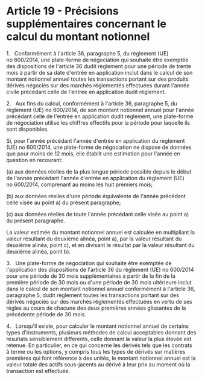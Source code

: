 # Article 19 - Précisions supplémentaires concernant le calcul du montant notionnel


1.   Conformément à l'article 36, paragraphe 5, du règlement (UE) no 600/2014, une plate-forme de négociation qui souhaite être exemptée des dispositions de l'article 36 dudit règlement pour une période de trente mois à partir de sa date d'entrée en application inclut dans le calcul de son montant notionnel annuel toutes les transactions portant sur des produits dérivés négociés sur des marchés réglementés effectuées durant l'année civile précédant celle de l'entrée en application dudit règlement.

2.   Aux fins du calcul, conformément à l'article 36, paragraphe 5, du règlement (UE) no 600/2014, de son montant notionnel annuel pour l'année précédant celle de l'entrée en application dudit règlement, une plate-forme de négociation utilise les chiffres effectifs pour la période pour laquelle ils sont disponibles.

Si, pour l'année précédant l'année d'entrée en application du règlement (UE) no 600/2014, une plate-forme de négociation ne dispose de données que pour moins de 12 mois, elle établit une estimation pour l'année en question en recourant:

(a) aux données réelles de la plus longue période possible depuis le début de l'année précédant l'année d'entrée en application du règlement (UE) no 600/2014, comprenant au moins les huit premiers mois;

(b) aux données réelles d'une période équivalente de l'année précédant celle visée au point a) du présent paragraphe;

(c) aux données réelles de toute l'année précédant celle visée au point a) du présent paragraphe.

La valeur estimée du montant notionnel annuel est calculée en multipliant la valeur résultant du deuxième alinéa, point a), par la valeur résultant du deuxième alinéa, point c), et en divisant le résultat par la valeur résultant du deuxième alinéa, point b).

3.   Une plate-forme de négociation qui souhaite être exemptée de l'application des dispositions de l'article 36 du règlement (UE) no 600/2014 pour une période de 30 mois supplémentaires à partir de la fin de la première période de 30 mois ou d'une période de 30 mois ultérieure inclut dans le calcul de son montant notionnel annuel conformément à l'article 36, paragraphe 5, dudit règlement toutes les transactions portant sur des dérivés négociés sur des marchés réglementés effectuées en vertu de ses règles au cours de chacune des deux premières années glissantes de la précédente période de 30 mois.

4.   Lorsqu'il existe, pour calculer le montant notionnel annuel de certains types d'instruments, plusieurs méthodes de calcul acceptables donnant des résultats sensiblement différents, celle donnant la valeur la plus élevée est retenue. En particulier, en ce qui concerne les dérivés tels que les contrats à terme ou les options, y compris tous les types de dérivés sur matières premières qui font référence à des unités, le montant notionnel annuel est la valeur totale des actifs sous-jacents au dérivé à leur prix au moment où la transaction est effectuée.
